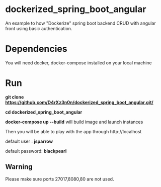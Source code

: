 # dockerized_spring_boot_angular
An example to how "Dockerize" spring boot backend CRUD with angular front using basic authentication.
# Dependencies
You will need docker, docker-compose installed on your local machine
# Run
**git clone  https://github.com/D4rXz3n0n/dockerized_spring_boot_angular.git/**

**cd dockerized_spring_boot_angular**

**docker-compose up --build** will build image and launch instances

Then you will be able to play with the app through http://localhost

default user : **jsparrow**

default password: **blackpearl**

## Warning
Please make sure ports 27017,8080,80 are not used.
